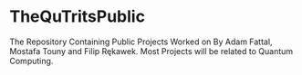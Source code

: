 # TheQuTritsPublic
The Repository Containing Public Projects Worked on By Adam Fattal, Mostafa Touny and Filip Rękawek. Most Projects will be related to Quantum Computing.
